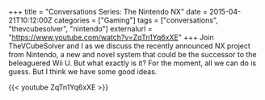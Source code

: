 +++
title = "Conversations Series: The Nintendo NX"
date = 2015-04-21T10:12:00Z
categories = ["Gaming"]
tags = ["conversations", "thevcubesolver", "nintendo"]
externalurl = "https://www.youtube.com/watch?v=ZqTn1Yq6xXE"
+++
Join TheVCubeSolver and I as we discuss the recently announced NX project from Nintendo, a new and novel system that could be the successor to the beleaguered Wii U. But what exactly is it? For the moment, all we can do is guess. But I think we have some good ideas.

{{< youtube ZqTn1Yq6xXE >}}
